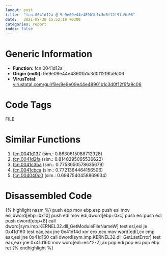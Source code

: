 ```yaml
---
layout: post
title:  "fcn.0041d12a @ 9e9e09e44e48901b1c3d0f12f9fa9c06"
date:   2021-08-30 15:52:19 +0300
categories: report
index: false
---
```


# Generic Information
- **Function:** fcn.0041d12a
- **Origin (md5):** 9e9e09e44e48901b1c3d0f12f9fa9c06
- **VirusTotal:** [virustotal.com/gui/file/9e9e09e44e48901b1c3d0f12f9fa9c06][virustotal_ref]

# Code Tags
<span class="tag" id="FILE">FILE</span>


# Similar Functions

1. [fcn.0041d137][similar_1_ref] (sim.: 0.8630615088712928)
2. [fcn.0041d2fa][similar_2_ref] (sim.: 0.8140295065536622)
3. [fcn.0041c3ba][similar_3_ref] (sim.: 0.7753650578635679)
4. [fcn.0041cbca][similar_4_ref] (sim.: 0.7721364464156506)
5. [fcn.004040c0][similar_5_ref] (sim.: 0.6947540458869634)


# Disassembled Code

{% highlight nasm %}
push ebp
mov ebp,esp
push esi
mov esi,dword[ebp+0x10]
push edi
mov edi,dword[ebp+0xc]
push esi
push edi
push dword[ebp+8]
call dword[sym.imp.KERNEL32.dll_GetModuleFileNameW]
test esi,esi
je 0x41d160
test eax,eax
jne 0x41d14d
xor ecx,ecx
mov word[edi],cx
cmp eax,esi
jne 0x41d160
call dword[sym.imp.KERNEL32.dll_GetLastError]
test eax,eax
jne 0x41d160
mov word[edi+esi*2-2],ax
pop edi
pop esi
pop ebp
ret 
{% endhighlight %}


[similar_1_ref]: /report/fcn.0041d137@562a66888a24b489b80e1943b2f95b1e
[similar_2_ref]: /report/fcn.0041d2fa@95dcdba8582e477a229b89919cd4d209
[similar_3_ref]: /report/fcn.0041c3ba@3560a51fc1c1e7fd8dfd02d5b3e4d8f9
[similar_4_ref]: /report/fcn.0041cbca@d32515577b2cd57bf3dd6c5e3c37e219
[similar_5_ref]: /report/fcn.004040c0@9c2b894b84f59672d8be2e984066f76f
[virustotal_ref]: https://www.virustotal.com/gui/file/9e9e09e44e48901b1c3d0f12f9fa9c06